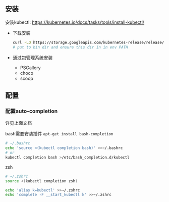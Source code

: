 



## 安装



安装kubectl: https://kubernetes.io/docs/tasks/tools/install-kubectl/

* 下载安装

  ```sh
  curl -LO https://storage.googleapis.com/kubernetes-release/release/v1.18.0/bin/windows/amd64/kubectl.exe
  # put to bin dir and ensure this dir in in env PATH
  ```

* 通过包管理系统安装

  * PSGallery
  * choco
  * scoop



## 配置



### 配置auto-completion

详见上面文档



bash需要安装插件 `apt-get install bash-completion`



```sh
# ~/.bashrc
echo 'source <(kubectl completion bash)' >>~/.bashrc
# or
kubectl completion bash >/etc/bash_completion.d/kubectl
```





zsh

```sh
# ~/.zshrc
source <(kubectl completion zsh)
```



```sh
echo 'alias k=kubectl' >>~/.zshrc
echo 'complete -F __start_kubectl k' >>~/.zshrc
```

